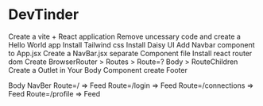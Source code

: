 # DevTinder


Create a vite + React  application
Remove uncessary code and create a Hello World app
Install Tailwind css
Install Daisy UI
Add Navbar component to App.jsx 
Create a NavBar.jsx separate Component file
Install react router dom
Create BrowserRouter > Routes > Route=? Body > RouteChildren
Create a Outlet in Your Body Component
create Footer






Body
    NavBer
    Route=/ => Feed
    Route=/login => Feed
    Route=/connections => Feed
    Route=/profile => Feed
   
